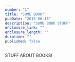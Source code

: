 ```yaml
---
number: "1"
title: "SOME BOOK"
pubDate: "2015-06-15"
description: "SOME BOOK STUFF"
enclosure_link: ""
enclosure_length: ""
duration: ""
published: false
---
```

STUFF ABOUT BOOKS!
